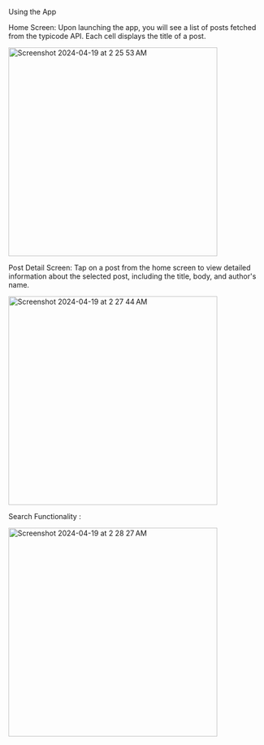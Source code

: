 Using the App

Home Screen: Upon launching the app, you will see a list of posts fetched from the typicode API. Each cell displays the title of a post.

<img width="411" alt="Screenshot 2024-04-19 at 2 25 53 AM" src="https://github.com/ShreyasSahoo/Hungry2GrowAssignmentIOS/assets/104025964/6295fe08-8473-4de9-a622-dc8032015576">

Post Detail Screen: Tap on a post from the home screen to view detailed information about the selected post, including the title, body, and author's name.

<img width="411" alt="Screenshot 2024-04-19 at 2 27 44 AM" src="https://github.com/ShreyasSahoo/Hungry2GrowAssignmentIOS/assets/104025964/b82265de-cac3-42b5-aec1-9c075343be8b">

Search Functionality :

<img width="411" alt="Screenshot 2024-04-19 at 2 28 27 AM" src="https://github.com/ShreyasSahoo/Hungry2GrowAssignmentIOS/assets/104025964/90ae90bf-6c42-4c12-87d3-22c161704b3f">
